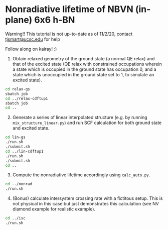 Nonradiative lifetime of NBVN (in-plane) 6x6 h-BN
===========

Warning!! This tutorial is not up-to-date as of 11/2/20, contact tjsmart@ucsc.edu for help

Follow along on kairay! :)

1. Obtain relaxed geometry of the ground state (a normal QE relax) and that of the excited state (QE relax with constrained occupations wherein a state which is occupied in the ground state has occupation 0, and a state which is unoccupied in the ground state set to 1, to simulate an excited state).

```bash
cd relax-gs
sbatch job
cd ../relax-cdftup1
sbatch job
cd ..
```

2. Generate a series of linear interpolated structure (e.g. by running `mix_structure_linear.py`) and run SCF calculation for both ground state and excited state.

```bash
cd lin-gs
./run.sh
./submit.sh
cd ../lin-cdftup1
./run.sh
./submit.sh
cd ..
```

3. Compute the nonradiative lifetime accordingly using `calc_auto.py`.

```bash
cd ../nonrad
./run.sh
```


4. (Bonus) calculate intersystem crossing rate with a fictitous setup. This is not physical in this case but just demonstrates this calculation (see NV diamond example for realistic example).

```bash
cd ../isc
./run.sh
```
